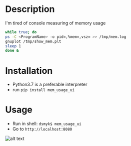 Description
===========

I'm tired of console measuring of memory usage
```bash
while true; do
ps -C <ProgramName> -o pid=,%mem=,vsz= >> /tmp/mem.log
gnuplot /tmp/show_mem.plt
sleep 1
done &
```

Installation
============

- Python3.7 is a preferable interpreter
- run `pip install mem_usage_ui`

Usage
=====

- Run in shell: `dsmyk$ mem_usage_ui`
- Go to `http://localhost:8080`



![alt text](https://raw.githubusercontent.com/parikls/mem_usage_ui/master/mem_usage_ui.png)
